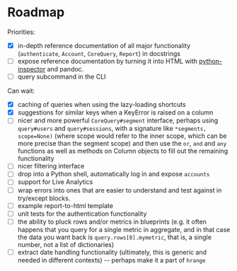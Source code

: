 # Roadmap

Priorities: 

* [x] in-depth reference documentation of all major functionality (`authenticate`, `Account`, `CoreQuery`, `Report`) in docstrings
* [ ] expose reference documentation by turning it into HTML with [python-inspector](https://github.com/debrouwere/python-inspector/) and pandoc.
* [ ] query subcommand in the CLI

Can wait: 

* [x] caching of queries when using the lazy-loading shortcuts
* [x] suggestions for similar keys when a KeyError is raised on a column
* [ ] nicer and more powerful `CoreQuery#segment` interface, perhaps using `query#users` and `query#sessions`, with a signature like `*segments, scope=None)` (where scope would refer to the inner scope, which can be more precise than the segment scope) and then use the `or`, `and` and `any` functions as well as methods on Column objects to fill out the remaining functionality
* [ ] nicer filtering interface
* [ ] drop into a Python shell, automatically log in and expose `accounts`
* [ ] support for Live Analytics
* [ ] wrap errors into ones that are easier to understand and test against in try/except blocks.
* [ ] example report-to-html template
* [ ] unit tests for the authentication functionality
* [ ] the ability to pluck rows and/or metrics in blueprints (e.g. it often happens that you query for a single metric in aggregate, and in that case the data you want back is `query.rows[0].mymetric`, that is, a single number, not a list of dictionaries)
* [ ] extract date handling functionality (ultimately, this is generic and needed in different contexts) -- perhaps make it a part of `hrange`